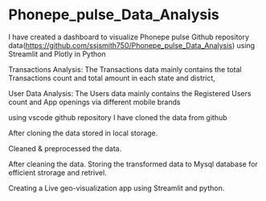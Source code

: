 # Phonepe_pulse_Data_Analysis
I have created a dashboard to visualize Phonepe pulse Github repository data(https://github.com/ssjsmith750/Phonepe_pulse_Data_Analysis) using Streamlit and Plotly in Python


Transactions Analysis: The Transactions data mainly contains the total Transactions count and total amount in each state and district, 

User Data Analysis: The Users data mainly contains the Registered Users count and App openings via different mobile brands

using vscode github repository I have cloned the data from github

After cloning the data stored in local storage.

Cleaned & preprocessed the data.

After cleaning the data.  Storing the transformed data to Mysql database for efficient strorage and retrivel.

Creating a Live geo-visualization app using Streamlit and python.
